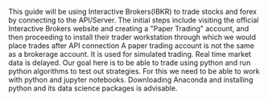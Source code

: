This guide will be using Interactive Brokers(IBKR) to trade stocks and forex by connecting to the API/Server.
The initial steps include visiting the official Interactive Brokers website and creating a "Paper Trading" account, and then proceeding to install their trader workstation through which we would place trades after API connection
A paper trading account is not the same as a brokerage account. It is used for simulated trading. Real time market data is delayed.
Our goal here is to be able to trade using python and run python algorithms to test out strategies. For this we need to be able to work with python and jupyter notebooks. Downloading Anaconda and installing python and its data science packages is advisable.
